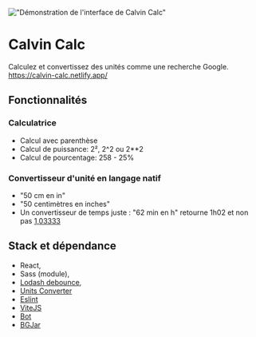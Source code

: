 !["Démonstration de l'interface de Calvin Calc"](public/medias/img/calvin-cover.jpg)
# Calvin Calc
Calculez et convertissez des unités comme une recherche Google.
https://calvin-calc.netlify.app/

## Fonctionnalités
### Calculatrice
- Calcul avec parenthèse
- Calcul de puissance: 2², 2^2 ou 2**2
- Calcul de pourcentage: 258 - 25%

### Convertisseur d'unité en langage natif
- "50 cm en in"
- "50 centimètres en inches"
- Un convertisseur de temps juste : "62 min en h" retourne 1h02 et non pas [1,03333](https://www.google.com/search?q=62minute+en+heure)

## Stack et dépendance
- React,
- Sass (module),
- [Lodash debounce](https://lodash.com/docs/4.17.15#debounce),
- [Units Converter](https://www.npmjs.com/package/units-converter)
- [Eslint](https://eslint.org/)
- [ViteJS](https://vitejs.dev/)
- [Bot](https://www.freepik.com/premium-vector/smart-chat-bot-technology-illustration-robot-virtual-assistance-artificial-intelligence-cartoon-flat-illustration_7741471.htm)
- [BGJar](https://bgjar.com/)

